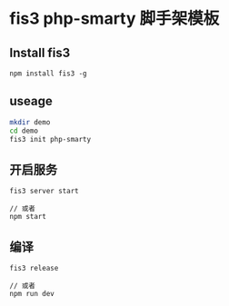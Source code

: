 # fis3 php-smarty 脚手架模板

## Install fis3

`npm install fis3 -g`

## useage

```bash
mkdir demo
cd demo
fis3 init php-smarty
```

## 开启服务

```
fis3 server start

// 或者
npm start
```

## 编译

```
fis3 release

// 或者
npm run dev
```
